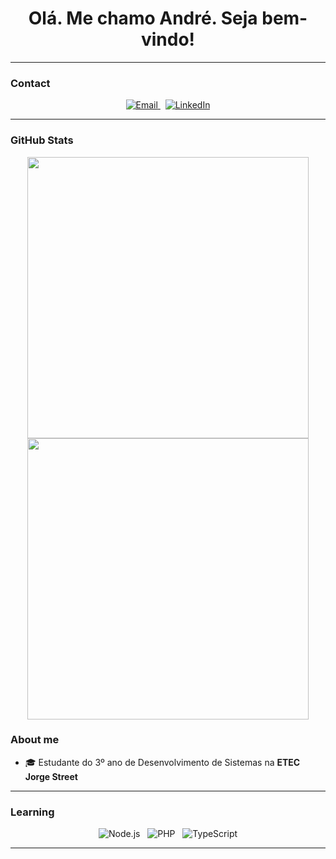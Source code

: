 <h1 align="center">Olá. Me chamo André. Seja bem-vindo!</h1>

---

### Contact

<p align="center">
  <a href="mailto:dealmeida.andre08@gmail.com" target="_blank">
    <img src="https://img.shields.io/badge/Gmail-dealmeida.andre08@gmail.com-D14836?style=for-the-badge&logo=gmail&logoColor=white" alt="Email" />
  </a>
  &nbsp;
  <a href="https://www.linkedin.com/in/anndremax" target="_blank">
    <img src="https://img.shields.io/badge/LinkedIn-anndremax-0A66C2?style=for-the-badge&logo=linkedin&logoColor=white" alt="LinkedIn" />
  </a>
</p>

---

### GitHub Stats

<div align="center">
  <img src="https://github-readme-stats.vercel.app/api?username=anndrem&show_icons=true&theme=github_dark&hide_border=true&include_all_commits=true&count_private=true" width="450px" />
  <img src="https://github-readme-stats.vercel.app/api/top-langs/?username=anndrem&layout=compact&theme=github_dark&hide_border=true" width="450px" />
</div>

### About me
- 🎓 Estudante do 3º ano de Desenvolvimento de Sistemas na **ETEC Jorge Street**

---

### Learning

<p align="center">
  <img src="https://img.shields.io/badge/Node.js-339933?style=for-the-badge&logo=nodedotjs&logoColor=white" alt="Node.js" />
  &nbsp;
  <img src="https://img.shields.io/badge/PHP-777BB4?style=for-the-badge&logo=php&logoColor=white" alt="PHP" />
  &nbsp;
  <img src="https://img.shields.io/badge/TypeScript-3178C6?style=for-the-badge&logo=typescript&logoColor=white" alt="TypeScript" />
</p>

---
